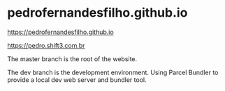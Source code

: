 # pedrofernandesfilho.github.io
https://pedrofernandesfilho.github.io

https://pedro.shift3.com.br



The master branch is the root of the website.

The dev branch is the development environment.
Using Parcel Bundler to provide a local dev web server and bundler tool.
